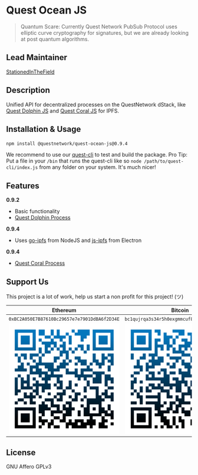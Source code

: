# Quest Ocean JS
>Quantum Scare: Currently Quest Network PubSub Protocol uses elliptic curve cryptography for signatures, but we are already looking at post quantum algorithms.

## Lead Maintainer

[StationedInTheField](https://github.com/StationedInTheField)

## Description

Unified API for decentralized processes on the QuestNetwork dStack, like [Quest Dolphin JS](https://github.com/quest-dolphin-js) and [Quest Coral JS](https://github.com/quest-coral-js) for IPFS.

## Installation & Usage

``npm install @questnetwork/quest-ocean-js@0.9.4``

We recommend to use our [quest-cli](https://github.com/QuestNetwork/quest-cli) to test and build the package.
Pro Tip: Put a file in your `/bin` that runs the quest-cli like so `node /path/to/quest-cli/index.js` from any folder on your system. It's much nicer!

## Features

**0.9.2**
- Basic functionality
- [Quest Dolphin Process](https://github.com/QuestNetwork/quest-dolphin-js)

**0.9.4**
- Uses [go-ipfs](https://github.com/ipfs/go-ipfs) from NodeJS and [js-ipfs](https://github.com/ipfs/js-ipfs) from Electron

**0.9.4**
- [Quest Coral Process](https://github.com/QuestNetwork/quest-coral-js)

## Support Us
This project is a lot of work, help us start a non profit for this project! (ツ)

| Ethereum| Bitcoin |
|---|---|
| `0xBC2A050E7B87610Bc29657e7e7901DdBA6f2D34E` | `bc1qujrqa3s34r5h0exgmmcuf8ejhyydm8wwja4fmq`   |
|  <img src="doc/images/eth-qr.png" >   | <img src="doc/images/btc-qr.png" > |

## License
GNU Affero GPLv3
